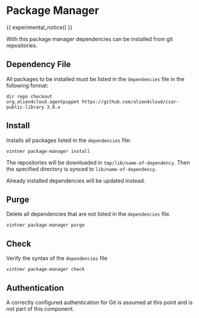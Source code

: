# Package Manager

{{ experimental_notice() }}

With this package manager dependencies can be installed from git repositories.

## Dependency File
All packages to be installed must be listed in the `dependencies` file in the following format:
```linenums="1"
dir repo checkout
org.alien4cloud.agentpuppet https://github.com/alien4cloud/csar-public-library 3.0.x
```

## Install
Installs all packages listed in the `dependencies` file:

```linenums="1"
vintner package-manager install
```
The repositories will be downloaded in `tmp/lib/name-of-dependency`.
Then the specified directory is synced to `lib/name-of-dependency`.

Already installed dependencies will be updated instead.

## Purge
Delete all dependencies that are not listed in the `dependencies` file.
```linenums="1"
vintner package-manager purge
```

## Check
Verify the syntax of the `dependencies` file
```linenums="1"
vintner package-manager check
```

## Authentication

A correctly configured authentication for Git is assumed at this point and is not part of this component.
